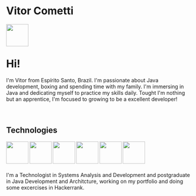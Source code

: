# Vitor Cometti
<div>
  <a href="https://www.linkedin.com/in/comettivitor/" target="_blank"><img align="left" width="60px" target="_blank" src="https://cdn.jsdelivr.net/gh/devicons/devicon@latest/icons/linkedin/linkedin-original.svg" />
</a>
</div>
<br>
<br>
<br>

# Hi!
<p>I'm Vitor from Espírito Santo, Brazil. I'm passionate about Java development, boxing and spending time with my family. I'm immersing in Java and dedicating myself to practice my skills daily. Tought I'm nothing but an apprentice, I'm focused to growing to be a excellent developer!
<br>
<br>
<br>
  
## Technologies
<div>
<a href="https://dev.java/learn/getting-started/" target="_blank"><img align="left" width="60px" target="_blank" padding_right="5px" src="https://cdn.jsdelivr.net/gh/devicons/devicon@latest/icons/java/java-original-wordmark.svg" />
</a>
<a href="https://spring.io/" target="_blank"><img align="left" width="60px" target="_blank" padding_right="5px" src="https://cdn.jsdelivr.net/gh/devicons/devicon@latest/icons/spring/spring-original-wordmark.svg" />
</a>
<a href="https://www.postgresql.org/" target="_blank"><img align="left" width="60px" target="_blank" padding_right="5px" src="https://cdn.jsdelivr.net/gh/devicons/devicon@latest/icons/postgresql/postgresql-original-wordmark.svg" />
</a>
<a href="https://www.microsoft.com/pt-br/sql-server/sql-server-downloads" target="_blank"><img align="left" width="60px" target="_blank" padding_right="5px" src="https://cdn.jsdelivr.net/gh/devicons/devicon@latest/icons/microsoftsqlserver/microsoftsqlserver-original-wordmark.svg" />
</a>
<a href="https://git-scm.com/" target="_blank"><img align="left" width="60px" target="_blank" padding_right="5px" src="https://cdn.jsdelivr.net/gh/devicons/devicon@latest/icons/git/git-original-wordmark.svg" />
</a>
<a href="https://www.docker.com/"><img align="left" width="60px" target="_blank" padding_right="5px" src="https://cdn.jsdelivr.net/gh/devicons/devicon@latest/icons/docker/docker-original.svg" />
</a>
</div>
<br>
<br>
<br>
<br>
<div dir="auto">
  <p align="left" dir="auto">I'm a Technologist in Systems Analysis and Development and postgraduate in Java Development and Architcture, working on my portfolio and doing some excercises in Hackerrank.</p>
</div>
